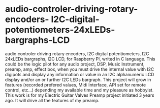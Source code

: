 # audio-controler-driving-rotary-encoders- I2C-digital-potentiometers-24xLEDs-bargraphs-LCD
audio controler driving rotary encoders,  I2C digital potentiometers,  I2C 24xLEDs bargraphs,  I2C LCD, for Raspberry PI, writed in C language.
This could be the logic pilot for any audio project, DSP, Music Instrument, preamp, amp, effect box, when you must drive the internal value with I2C digipots and display any information or value in an I2C alphanumeric LCD display and/or an or further I2C LEDs bargraph.
This project will grow in features (recorded prefered values, Midi Interface, API set for remote control, etc...) depending my available time and my pleasure as hobbyist.
This work is for my Electric Guitar Valves Preamp project initiated 3 years ago. It will drive all the features of my preamp.

